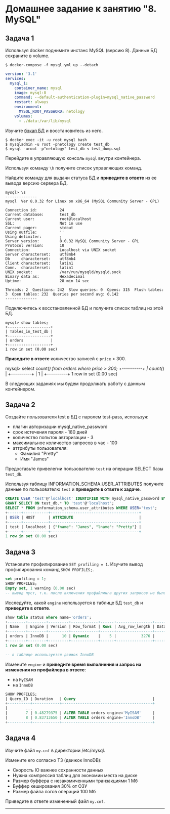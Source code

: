 # Домашнее задание к занятию "8. MySQL"

## Задача 1

Используя docker поднимите инстанс MySQL (версию 8). Данные БД сохраните в volume.
``` shell
$ docker-compose -f mysql.yml up --detach
```

```yml
version: '3.1'
services:
  mysql_1:
    container_name: mysql
    image: mysql:8
    command: --default-authentication-plugin=mysql_native_password
    restart: always
    environment:
      MYSQL_ROOT_PASSWORD: netology
    volumes:
      - ./data:/var/lib/mysql
```

Изучите [бэкап БД](https://github.com/netology-code/virt-homeworks/tree/virt-11/06-db-03-mysql/test_data) и 
восстановитесь из него.

```shell
$ docker exec -it -u root mysql bash
$ mysqladmin -u root -pnetology create test_db
$ mysql -uroot -p"netology" test_db < test_dump.sql
```

Перейдите в управляющую консоль `mysql` внутри контейнера.

Используя команду `\h` получите список управляющих команд.

Найдите команду для выдачи статуса БД и **приведите в ответе** из ее вывода версию сервера БД.

```shell
mysql> \s
--------------
mysql  Ver 8.0.32 for Linux on x86_64 (MySQL Community Server - GPL)

Connection id:          24
Current database:       test_db
Current user:           root@localhost
SSL:                    Not in use
Current pager:          stdout
Using outfile:          ''
Using delimiter:        ;
Server version:         8.0.32 MySQL Community Server - GPL
Protocol version:       10
Connection:             Localhost via UNIX socket
Server characterset:    utf8mb4
Db     characterset:    utf8mb4
Client characterset:    latin1
Conn.  characterset:    latin1
UNIX socket:            /var/run/mysqld/mysqld.sock
Binary data as:         Hexadecimal
Uptime:                 28 min 14 sec

Threads: 2  Questions: 242  Slow queries: 0  Opens: 315  Flush tables: 3  Open tables: 232  Queries per second avg: 0.142
--------------
```

Подключитесь к восстановленной БД и получите список таблиц из этой БД.

```shell
mysql> show tables;
+-------------------+
| Tables_in_test_db |
+-------------------+
| orders            |
+-------------------+
1 row in set (0.00 sec)
```

**Приведите в ответе** количество записей с `price` > 300.

mysql> select count(*) from orders where price > 300;
+----------+
| count(*) |
+----------+
|        1 |
+----------+
1 row in set (0.00 sec)

В следующих заданиях мы будем продолжать работу с данным контейнером.

## Задача 2

Создайте пользователя test в БД c паролем test-pass, используя:
- плагин авторизации mysql_native_password
- срок истечения пароля - 180 дней 
- количество попыток авторизации - 3 
- максимальное количество запросов в час - 100
- аттрибуты пользователя:
    - Фамилия "Pretty"
    - Имя "James"

Предоставьте привелегии пользователю `test` на операции SELECT базы `test_db`.
    
Используя таблицу INFORMATION_SCHEMA.USER_ATTRIBUTES получите данные по пользователю `test` и 
**приведите в ответе к задаче**.


```sql
CREATE USER 'test'@'localhost' IDENTIFIED WITH mysql_native_password BY 'test-pass' WITH MAX_QUERIES_PER_HOUR 100 FAILED_LOGIN_ATTEMPTS 3 PASSWORD EXPIRE INTERVAL 180 DAY ATTRIBUTE '{"fname": "James", "lname": "Pretty"}';
GRANT SELECT ON test_db.* TO 'test'@'localhost';
SELECT * FROM information_schema.user_attributes WHERE USER='test';
+------+-----------+---------------------------------------+
| USER | HOST      | ATTRIBUTE                             |
+------+-----------+---------------------------------------+
| test | localhost | {"fname": "James", "lname": "Pretty"} |
+------+-----------+---------------------------------------+
1 row in set (0.00 sec)

```

## Задача 3

Установите профилирование `SET profiling = 1`.
Изучите вывод профилирования команд `SHOW PROFILES;`.

```sql
set profiling = 1;
SHOW PROFILES;
Empty set, 1 warning (0.00 sec)
-- вывод пуст, т.к. после включения профайлинга других запросов не было
```

Исследуйте, какой `engine` используется в таблице БД `test_db` и **приведите в ответе**.

```sql
show table status where name='orders';
+--------+--------+---------+------------+------+----------------+-------------+-----------------+--------------+-----------+----------------+---------------------+-------------+------------+--------------------+----------+----------------+---------+
| Name   | Engine | Version | Row_format | Rows | Avg_row_length | Data_length | Max_data_length | Index_length | Data_free | Auto_increment | Create_time         | Update_time | Check_time | Collation          | Checksum | Create_options | Comment |
+--------+--------+---------+------------+------+----------------+-------------+-----------------+--------------+-----------+----------------+---------------------+-------------+------------+--------------------+----------+----------------+---------+
| orders | InnoDB |      10 | Dynamic    |    5 |           3276 |       16384 |               0 |            0 |         0 |              6 | 2023-01-17 22:56:34 | NULL        | NULL       | utf8mb4_0900_ai_ci |     NULL |                |         |
+--------+--------+---------+------------+------+----------------+-------------+-----------------+--------------+-----------+----------------+---------------------+-------------+------------+--------------------+----------+----------------+---------+
1 row in set (0.00 sec)

-- в таблице используется движок InnoDB
```

Измените `engine` и **приведите время выполнения и запрос на изменения из профайлера в ответе**:
- на `MyISAM`
- на `InnoDB`

```sql
SHOW PROFILES;
| Query_ID | Duration   | Query                                  |
+----------+------------+----------------------------------------+
|        ...
|        7 | 0.48279375 | ALTER TABLE orders engine='MyISAM'     |
|        8 | 0.83713650 | ALTER TABLE orders engine='InnoDB'     |
+----------+------------+----------------------------------------+
```

## Задача 4 

Изучите файл `my.cnf` в директории /etc/mysql.

Измените его согласно ТЗ (движок InnoDB):
- Скорость IO важнее сохранности данных
- Нужна компрессия таблиц для экономии места на диске
- Размер буффера с незакомиченными транзакциями 1 Мб
- Буффер кеширования 30% от ОЗУ
- Размер файла логов операций 100 Мб

Приведите в ответе измененный файл `my.cnf`.

---
